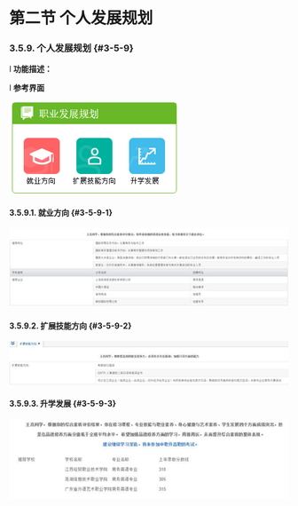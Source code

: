 # 第二节 个人发展规划



### 3.5.9.      个人发展规划 {#3-5-9}

l  **功能描述：**

l  **参考界面**

![](/assets/image189.png)

#### 3.5.9.1.  就业方向 {#3-5-9-1}

![](/assets/image190.jpg)

#### 3.5.9.2.  扩展技能方向 {#3-5-9-2}

![](/assets/image191.jpg)

#### 3.5.9.3.  升学发展 {#3-5-9-3}

![](/assets/image192.jpg)